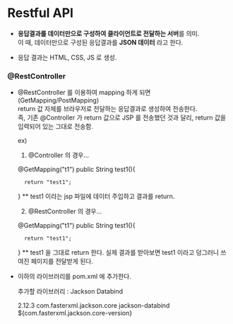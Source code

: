 # Restful API


* **응답결과를 데이터만으로 구성하여 클라이언트로 전달하는 서버**를 의미.  
이 때,  데이터만으로 구성된 응답결과를 **JSON 데이터** 라고 한다.


* 응답 결과는 HTML, CSS, JS 로 생성.


### @RestController

* @RestController 를 이용하여 mapping 하게 되면(GetMapping/PostMapping)   
return 값 자체를 브라우저로 전달하는 응답결과로 생성하여 전송한다.  
  즉, 기존 @Controller 가 return 값으로 JSP 를 전송했던 것과 달리, 
  return 값을 입력되어 있는 그대로 전송함.
  

    ex) 
    
    1. @Controller 의 경우...
    
    @GetMapping("t1")
    public String test1(){

        return "test1";
    }
    ** test1 이라는 jsp 파일에 데이터 주입하고 결과를 return.


    2. @RestController 의 경우...
    
    @GetMapping("t1")
    public String test1(){

        return "test1";
    }
    ** test1 을 그대로 return 한다.
    실제 결과를 받아보면 test1 이라고 덩그러니 쓰여진 페이지를 
    전달받게 된다.


* 이하의 라이브러리를 pom.xml 에 추가한다.


    추가할 라이브러리 : Jackson Databind

    <properties>
         <com.fasterxml.jackson.core-version>2.12.3</com.fasterxml.jackson.core-version>
    </properties>
    
    <dependency>
            <groupId>com.fasterxml.jackson.core</groupId>
            <artifactId>jackson-databind</artifactId>
            <version>${com.fasterxml.jackson.core-version}</version>
    </dependency>